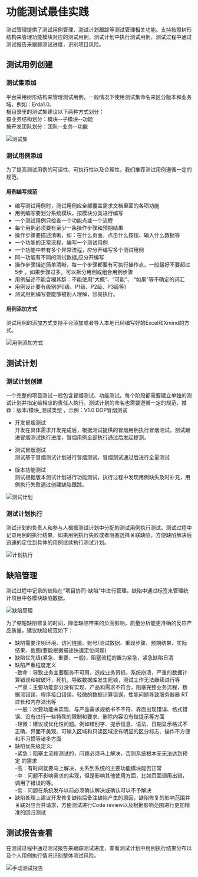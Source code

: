 # 功能测试最佳实践

测试管理提供了测试用例管理、测试计划跟踪等测试管理相关功能。支持按照树形结构来管理功能模块对应的测试用例，测试计划中执行测试用例，测试过程中通过测试报告来跟踪测试进度，识别项目风险。
## 测试用例创建
### 测试集添加
平台采用树形结构来管理测试用例，一般情况下使用测试集命名来区分版本和业务域，例如：Erda1.0。</br>
根目录里的测试集建议以下两种方式划分：</br>
按业务结构划分：模块--子模块--功能 </br>
按开发团队划分：团队--业务--功能</br>

![测试集](http://terminus-paas.oss-cn-hangzhou.aliyuncs.com/paas-doc/2021/08/19/83fa5d95-9ff1-4a2d-9550-a674e9ea38a6.png)

### 测试用例添加

为了提高测试用例的可读性、可执行性以及合理性，我们推荐测试用例遵循一定的规范。

#### 用例编写规范
- 编写测试用例时，测试用例应全部覆盖需求文档里面的各项功能
- 用例编写要划分系统模块，按模块分类进行编写
- 一个测试用例只检查一个功能点或一个流程
- 每个用例必须要有至少一条操作步骤和预期结果
- 操作步骤要描述清晰，如：在什么页面，点击什么按钮、输入什么数据等
- 一个功能的正常流程，编写一个测试用例
- 一个功能中若有多个异常流程，应分开编写多个测试用例
- 同一功能有不同的测试数据,应分开编写
- 操作步骤描述简单清晰，每一个步骤都要有可执行操作点，一般最好不要超过5步 ，如果步骤过多，可以拆分用例或组合用例步骤
- 用例描述不能含糊其辞：不能使用“大概”、“可能”、 “如果”等不确定的词汇
- 用例设计要有级别(P0级、P1级、P2级、P3级等)
- 测试用例编写要能够被别人理解，容易执行。

#### 用例添加方式

测试用例的添加方式支持平台添加或者导入本地已经编写好的Excel和Xmind的方式。

![用例添加方式](http://terminus-paas.oss-cn-hangzhou.aliyuncs.com/paas-doc/2021/08/18/465e2e69-0d44-4a98-a9f0-1b781fb482da.png)

## 测试计划

### 测试计划创建

一个完整的项目测试一般包含冒烟测试、功能测试。每个阶段都需要建立单独的测试计划并指定给相应的责任人执行。测试计划的命名也需要遵循一定的规范，推荐：版本/模块_测试类型 ，示例：V1.0 DOP冒烟测试

- 开发冒烟测试 </br>
开发在具体需求开发完成后，根据测试提供的冒烟用例执行冒烟测试，测试跟进冒烟测试执行进度，冒烟用例全部执行通过后发起提测。

- 测试冒烟测试 </br>
测试基于冒烟测试计划进行冒烟测试，冒烟测试通过后进行全量测试

- 版本功能测试 </br>
测试根据版本测试计划进行功能测试，执行过程中发现用例缺失及时补充，用例执行失败通过创建缺陷跟踪。

![测试计划](http://terminus-paas.oss-cn-hangzhou.aliyuncs.com/paas-doc/2021/08/18/91aeb5a2-6a7b-4422-b854-40373ecce4d0.png)

### 测试计划执行

测试计划的负责人和参与人根据测试计划中分配的测试用例执行测试。测试过程中记录用例的执行结果，如果用例执行失败或者阻塞选择关联缺陷，方便缺陷解决后迅速的定位到具体的用例继续执行测试计划。

![计划执行](http://terminus-paas.oss-cn-hangzhou.aliyuncs.com/paas-doc/2021/08/18/757ee899-2e6f-407e-a983-1cbec6dc905b.png)

## 缺陷管理

测试过程中记录的缺陷在“项目协同-缺陷”中进行管理，缺陷中通过标签来管理统计项目中各模块缺陷数据。

![缺陷管理](http://terminus-paas.oss-cn-hangzhou.aliyuncs.com/paas-doc/2021/08/19/579bd677-6b92-4ec4-845c-426e74f59f0a.png)

为了缩短缺陷修复的时间，降低缺陷带来的负面影响，质量分析能更准确的反应产品质量，建议缺陷规范如下：</br>
- 缺陷需要注明环境、访问链接、账号/测试数据、重现步骤、预期结果、实际结果、截图(要能根据描述快速定位问题) </br>
- 缺陷优先级(紧急、重要、一般)，阻塞流程的置为紧急，紧急缺陷日清 </br>
- 缺陷严重程度定义 </br>
    -致命：导致业务主要服务不可用，造成业务资损，系统崩溃，严重的数据计算错误和被破坏，死机，导致数据库发生死锁，测试工作无法继续进行等 </br>
    -严重：主要功能部分没有实现、产品和需求不符合，阻塞完整业务流程，数据流错误，程序接⼝错误，轻微的数据计算错误，性能问题导致服务器器 RT 过⻓和内存溢出等 </br>
    -一般：次要功能未实现、与产品需求规格书不不符、界⾯出现错误、格式错误、没有进⾏一些特殊的限制和要求、删除内容没有做提示等⽅面 </br>
    -轻微：建议或优化性问题。例如错别字、提示信息、语法、日期显示格式不正确、界⾯不美观、可输入区域和只读区域没有明显的区分标志、操作不方便和不习惯等诸多⽅面 </br>
- 缺陷优先级定义:</br>
    -紧急：阻塞主流程测试的，问题必须⻢上解决，否则系统根本⽆无法达到预定 的需求</br>
    -高：有时间就要⻢上解决，关系到系统的主要功能模块能否正常</br>
    -中：问题不影响需求的实现，但是影响其他使用方面，比如页面调用出错，调用了错误的等。</br>
    -低：问题在系统发布以前必须确认解决或确认可以不予解决</br>  
- 缺陷处理上建议开发修复缺陷后备注缺陷产生的原因，缺陷修复的影响范围并关联对应合并请求，方便测试进行Code review以及根据影响范围进行更加精准的回归测试

## 测试报告查看

在测试过程中通过测试报告来跟踪测试进度，查看测试计划中用例执行结果分布以及个人用例执行情况识别整体测试风险。

![手动测试报告](http://terminus-paas.oss-cn-hangzhou.aliyuncs.com/paas-doc/2021/08/19/ee688d43-4256-4f9f-a342-e3cb6263d75b.png)
